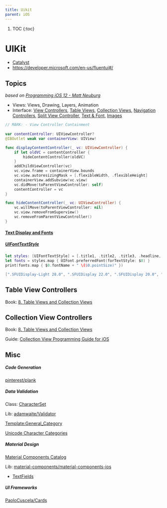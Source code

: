 ```yaml
---
title: Uikit
parent: iOS
---
```


1. TOC
{:toc}
# UIKit

- [Catalyst](https://github.com/mobilege/ios-development/blob/master/catalyst.md#mac-catalyst)
- https://developer.microsoft.com/en-us/fluentui#/

## Topics
*based on [Programming iOS 12 - Matt Neuburg](https://learning.oreilly.com/library/view/programming-ios-12/9781492044628/)*
- Views: 
Views, 
Drawing, 
Layers, 
Animation
- Interface: 
[View Controllers](https://github.com/mobilege/ios-development/blob/master/view-controllers.md), 
[Table Views](https://github.com/mobilege/ios-development/blob/master/tableviews.md), 
[Collection Views](https://github.com/mobilege/ios-development/blob/master/collection-views.md), 
[Navigation Controllers](https://github.com/mobilege/ios-development/blob/master/navigation-controllers.md),
[Split View Controller](https://github.com/mobilege/ios-development/blob/master/splitviewcontroller.md), 
[Text & Font](https://github.com/mobilege/ios-development/blob/master/text.md),
[Images](https://github.com/mobilege/ios-development/blob/master/image-persistence.md)


```swift
// MARK: - View Controller Containment
    
var contentController: UIViewController?
@IBOutlet weak var containerView: UIView!

func displayContentController(_ vc: UIViewController) {
    if let oldVC = contentController {
        hideContentController(oldVC)
    }
    addChildViewController(vc)
    vc.view.frame = containerView.bounds
    vc.view.autoresizingMask = [.flexibleWidth, .flexibleHeight]
    containerView.addSubview(vc.view)
    vc.didMove(toParentViewController: self)
    contentController = vc
}

func hideContentController(_ vc: UIViewController) {
    vc.willMove(toParentViewController: nil)
    vc.view.removeFromSuperview()
    vc.removeFromParentViewController()
}
```


#### [Text Display and Fonts](https://developer.apple.com/documentation/uikit/text_display_and_fonts)

##### [UIFontTextStyle](https://developer.apple.com/documentation/uikit/uifonttextstyle)

```swift
let styles: [UIFontTextStyle] = [.title1, .title2, .title3, .headline, .subheadline, .body, .callout, .footnote, .caption1, .caption2]
let fonts = styles.map { UIFont.preferredFont(forTextStyle: $0) }
print(fonts.map { $0.fontName + " \($0.pointSize)" })

[".SFUIDisplay-Light 28.0", ".SFUIDisplay 22.0", ".SFUIDisplay 20.0", ".SFUIText-Semibold 17.0", ".SFUIText 15.0", ".SFUIText 17.0", ".SFUIText 16.0", ".SFUIText 13.0", ".SFUIText 12.0", ".SFUIText 11.0"]
```


## Table View Controllers

Book: [8. Table Views and Collection Views](https://www.safaribooksonline.com/library/view/programming-ios-11/9781491999219/)



## Collection View Controllers

Book: [8. Table Views and Collection Views](https://www.safaribooksonline.com/library/view/programming-ios-11/9781491999219/)

Guide: [Collection View Programming Guide for iOS](https://developer.apple.com/library/content/documentation/WindowsViews/Conceptual/CollectionViewPGforIOS/Introduction/Introduction.html)




## Misc 

##### Code Generation

[pinterest/plank](https://github.com/pinterest/plank)

##### Data Validation

Class: [CharacterSet](https://developer.apple.com/documentation/foundation/characterset)

Lib: [adamwaite/Validator](https://github.com/adamwaite/Validator) 

[Template:General_Category](https://en.wikipedia.org/wiki/Template:General_Category_(Unicode))

[Unicode Character Categories](http://www.fileformat.info/info/unicode/category/index.htm)


##### Material Design

[Material Components Catalog](https://material.io/components/ios/catalog/)

Lib: [material-components/material-components-ios](https://github.com/material-components/material-components-ios)

* [TextFields](https://github.com/material-components/material-components-ios/tree/develop/components/TextFields#examples---single-line)


##### UI Frameworks

[PaoloCuscela/Cards](https://github.com/PaoloCuscela/Cards)
